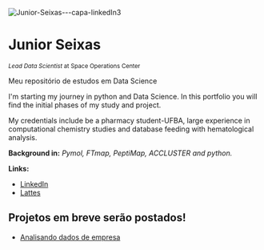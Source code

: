 


![Junior-Seixas---capa-linkedIn3](https://user-images.githubusercontent.com/70270872/117090205-13f73100-ad2e-11eb-8206-bd0add57651a.png) 


# Junior Seixas
<sub>*Lead Data Scientist* at Space Operations Center</sub>

Meu repositório de estudos em Data Science 

I'm starting my journey in python and Data Science. In this portfolio you will find the initial phases of my study and project.

My credentials include be a pharmacy student-UFBA,  large experience in computational chemistry studies and database feeding with hematological analysis.

**Background in:** *Pymol, FTmap, PeptiMap, ACCLUSTER and python.*

**Links:**
* [LinkedIn](https://bit.ly/2QsMMg4)
* [Lattes](https://bit.ly/31AyfW1)



## Projetos em breve serão postados! 

* [Analisando dados de empresa](https://bit.ly/3jfmXw8)
